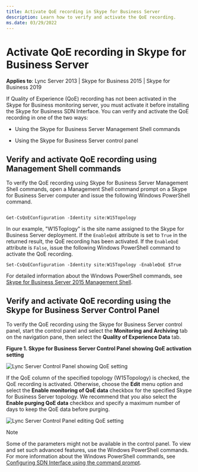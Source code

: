 ```yaml
---
title: Activate QoE recording in Skype for Business Server
description: Learn how to verify and activate the QoE recording.
ms.date: 03/29/2022
---
```


# Activate QoE recording in Skype for Business Server

 **Applies to**: Lync Server 2013 | Skype for Business 2015 | Skype for Business 2019

If Quality of Experience (QoE) recording has not been activated in the Skype for Business monitoring server, you must activate it before installing the Skype for Business SDN Interface. You can verify and activate the QoE recording in one of the two ways:
  
- Using the Skype for Business Server Management Shell commands

- Using the Skype for Business Server control panel

## Verify and activate QoE recording using Management Shell commands

To verify the QoE recording using Skype for Business Server Management Shell commands, open a Management Shell command prompt on a Skype for Business Server computer and issue the following Windows PowerShell command.
  
```

Get-CsQoEConfiguration -Identity site:W15Topology
```

In our example, "W15Toplogy" is the site name assigned to the Skype for Business Server deployment. If the `EnableQoE` attribute is set to `True` in the returned result, the QoE recording has been activated. If the `EnableQoE` attribute is `False`, issue the following Windows PowerShell command to activate the QoE recording.
  
```
Set-CsQoEConfiguration -Identity site:W15Topology -EnableQoE $True

```

For detailed information about the Windows PowerShell commands, see [Skype for Business Server 2015 Management Shell](https://technet.microsoft.com/library/gg398474.aspx).
  
## Verify and activate QoE recording using the Skype for Business Server Control Panel

To verify the QoE recording using the Skype for Business Server control panel, start the control panel and select the **Monitoring and Archiving** tab on the navigation pane, then select the **Quality of Experience Data** tab.
  
**Figure 1. Skype for Business Server Control Panel showing QoE activation setting**

![Lync Server Control Panel showing QoE setting](../images/lync_sdni_view_qoe_setting_in_control_pannel.PNG)
  
If the QoE column of the specified topology (W15Topology) is checked, the QoE recording is activated. Otherwise, choose the **Edit** menu option and select the **Enable monitoring of QoE data** checkbox for the specified Skype for Business Server topology. We recommend that you also select the **Enable purging QoE data** checkbox and specify a maximum number of days to keep the QoE data before purging.
  
![Lync Server Control Panel editing QoE setting](../images/lync_sdni_set_qoe_setting_in_control_pannel.PNG)
  
> [!NOTE]
> Some of the parameters might not be available in the control panel. To view and set such advanced features, use the Windows PowerShell commands. For more information about the Windows PowerShell commands, see [Configuring SDN Interface using the command prompt](configuring-sdn-interface-using-the-command-prompt.md).
  
